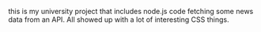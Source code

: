 this is my university project that includes node.js code fetching some news data from an API. All showed up with a lot of interesting CSS things.
